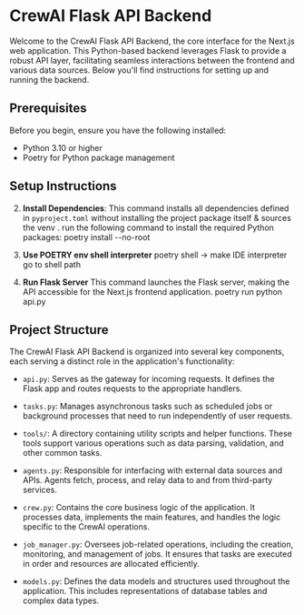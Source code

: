 # CrewAI Flask API Backend

Welcome to the CrewAI Flask API Backend, the core interface for the Next.js web application. This Python-based backend leverages Flask to provide a robust API layer, facilitating seamless interactions between the frontend and various data sources. Below you'll find instructions for setting up and running the backend.

## Prerequisites

Before you begin, ensure you have the following installed:
- Python 3.10 or higher
- Poetry for Python package management

## Setup Instructions

2. **Install Dependencies**: This command installs all dependencies defined in `pyproject.toml` without installing the project package itself & sources the venv . run the following command to install the required Python packages:
poetry install --no-root

3. **Use POETRY env shell interpreter**
poetry shell
-> make IDE interpreter go to shell path

4. **Run Flask Server**
This command launches the Flask server, making the API accessible for the Next.js frontend application.
poetry run python api.py


## Project Structure

The CrewAI Flask API Backend is organized into several key components, each serving a distinct role in the application's functionality:

- `api.py`: Serves as the gateway for incoming requests. It defines the Flask app and routes requests to the appropriate handlers.

- `tasks.py`: Manages asynchronous tasks such as scheduled jobs or background processes that need to run independently of user requests.

- `tools/`: A directory containing utility scripts and helper functions. These tools support various operations such as data parsing, validation, and other common tasks.

- `agents.py`: Responsible for interfacing with external data sources and APIs. Agents fetch, process, and relay data to and from third-party services.

- `crew.py`: Contains the core business logic of the application. It processes data, implements the main features, and handles the logic specific to the CrewAI operations.

- `job_manager.py`: Oversees job-related operations, including the creation, monitoring, and management of jobs. It ensures that tasks are executed in order and resources are allocated efficiently.

- `models.py`: Defines the data models and structures used throughout the application. This includes representations of database tables and complex data types.






